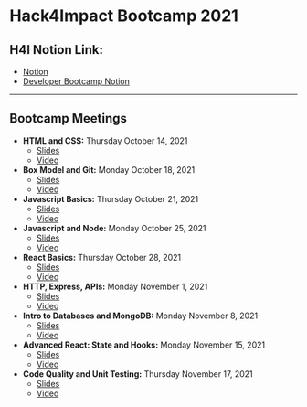 # Hack4Impact Bootcamp 2021

## H4I Notion Link:
- [Notion](https://www.notion.so/California-Polytechnic-State-University-d69e4ec41e1f47bebea58c7c41464021)
- [Developer Bootcamp Notion](https://www.notion.so/Developer-Bootcamp-2021-7c97523fb0814ac39e5706b0795abda8)
---
## Bootcamp Meetings
- **HTML and CSS:** Thursday October 14, 2021
    - [Slides](https://docs.google.com/presentation/d/1yANWC8xekfMSgypqI13XzhuB9YBs6xuN2IgsxIS2RnU/edit?usp=sharing)
    - [Video](https://youtu.be/Xe6RmExp4N0)
- **Box Model and Git:** Monday October 18, 2021
    - [Slides](https://docs.google.com/presentation/d/14PDnmvASCglguFWbvDbNzbSdjFKVPMgQrVbq5UPDsTw/edit?usp=sharing)
    - [Video](https://youtu.be/7SY2hgo9jd4)
- **Javascript Basics:** Thursday October 21, 2021
    - [Slides](https://docs.google.com/presentation/d/12UB9BnvwQwuqT5h7r49IAp5gO6JIcsaJIjowo6momKA/edit?usp=sharing)
    - [Video](https://youtu.be/FNeMijGZF6o)
- **Javascript and Node:** Monday October 25, 2021
    - [Slides](https://docs.google.com/presentation/d/1CnymTXzl3uGzMInkzsaZwT1XolIdmlU0Vw9u0C8b6qs/edit?usp=drivesdk)
    - [Video](https://youtu.be/U9zDb_ZCbyk)
- **React Basics:** Thursday October 28, 2021
    - [Slides](https://docs.google.com/presentation/d/16M7HjOQt1cJBYH8WRacJiXi-54PO-G4uyE9c7N5YI6s/edit?usp=sharing)
    - [Video](https://youtu.be/Vli3KN5rF_4)
- **HTTP, Express, APIs:** Monday November 1, 2021
    - [Slides](https://docs.google.com/presentation/d/1UzN6RRmnXXl3W8fygGoEkab8kq5CNK_vgV6tm_6noE0/edit?usp=drivesdk)
    - [Video](https://youtu.be/SvNzkuY05EU)
- **Intro to Databases and MongoDB:** Monday November 8, 2021
    - [Slides](https://docs.google.com/presentation/d/1FjDkIbyYrAmwHv_adb4I6LBELx8UbQTx-D3d2QVhqwc/edit?usp=drivesdk)
    - [Video](https://youtu.be/ed_qb6YvP6I)
- **Advanced React: State and Hooks:** Monday November 15, 2021
    - [Slides](https://docs.google.com/presentation/d/1EZrXJ48IWteBDLVDZ3GbrIY5VxDQSCQvmJmIc4_8xaY/edit?usp=drivesdk)
    - [Video](https://youtu.be/Bm-ovcgFdo4)
- **Code Quality and Unit Testing:** Thursday November 17, 2021
    - [Slides](https://docs.google.com/presentation/d/1JEP2Hi9FeCg6exaQk7Kl_bpbWjvDsI6B99rF1tgTnrA/edit?usp=drivesdk)
    - [Video](https://youtu.be/wTaunCyUL3Q)
